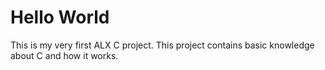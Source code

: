 # Hello World

This is my very first ALX C project.
This project contains basic knowledge about C and how it works.
